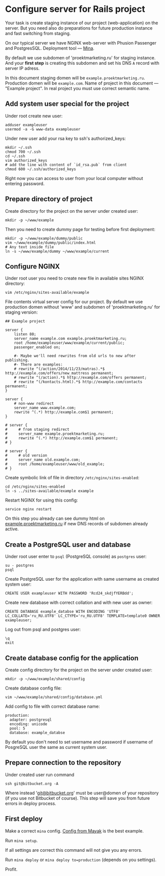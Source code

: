 Configure server for Rails project
==================================

Your task is create staging instance of our project (web-application) on the server.
But you need also do preparations for future production instance and fast switching from staging.

On our typical server we have NGINX web-server with Phusion Passenger and PostgresSQL.
Deployment tool — [Mina](http://nadarei.co/mina).

By default we use subdomen of 'proektmarketing.ru' for staging instance.
And your **first step** is creating this subdomen and set his DNS `A` record with server IP adress.

In this document staging domen will be `example.proektmarketing.ru`.
Production domen will be `example.com`.
Name of project in this document — "Example project".
In real project you must use correct semantic name.


Add system user special for the project
---------------------------------------

Under root create new user:

    adduser exampleuser
    usermod -a -G www-data exampleuser

Under new user add your rsa key to ssh's authorized_keys:

    mkdir ~/.ssh
    chmod 700 ~/.ssh
    cd ~/.ssh
    vim authorized_keys
    # add the line with content of `id_rsa.pub` from client
    chmod 600 ~/.ssh/authorized_keys

Right now you can access to user from your local computer without entering password.


Prepare directory of project
----------------------------

Create directory for the project on the server under created user:

    mkdir -p ~/www/example

Then you need to create dummy page for testing before first deployment:

    mkdir -p ~/www/example/dummy/public
    vim ~/www/example/dummy/public/index.html
    # Any text inside file
    ln -s ~/www/example/dummy ~/www/example/current


Configure NGINX
---------------

Under root user you need to create new file in available sites NGINX directory:

    vim /etc/nginx/sites-available/example

File contents virtual server config for our project.
By default we use production domen without 'www' and subdomen of 'proektmarketing.ru' for staging version:

    ## Example project

    server {
        listen 80;
        server_name example.com example.proektmarketing.ru;
        root /home/exampleuser/www/example/current/public;
        passenger_enabled on;

        #- Maybe we'll need rewrites from old urls to new after publishing.
        #- There are examples:
        # rewrite ^(/action/2014/11/23/matras).*$ http://example.com/offers/new_mattress permanent;
        # rewrite ^(/action).*$ http://example.com/offers permanent;
        # rewrite ^(/kontacts.html).*$ http://example.com/contacts permanent;
    }

    server {
        # non-www redirect
        server_name www.example.com;
        rewrite ^(.*) http://example.com$1 permanent;
    }

    # server {
    #     # from staging redirect
    #     server_name example.proektmarketing.ru;
    #     rewrite ^(.*) http://example.com$1 permanent;
    # }

    # server {
    #     # old version
    #     server_name old.example.com;
    #     root /home/exampleuser/www/old_example;
    # }

Create symbolic link of file in directory `/etc/nginx/sites-enabled`:

    cd /etc/nginx/sites-enabled
    ln -s ../sites-available/example example

Restart NGINX for using this config:

    service nginx restart

On this step you already can see dummy html on
[example.proektmarketing.ru](http://example.proektmarketing.ru)
if new DNS records of subdomen already active.


Create a PostgreSQL user and database
-------------------------------------

Under root user enter to `psql` (PostgreSQL console) as `postgres` user:

    su - postgres
    psql

Create PostgreSQL user for the application with same username as created system user:

    CREATE USER exampleuser WITH PASSWORD 'Rcd24_skdjfYERBdd';

Create new database with correct collation and with new user as owner:

    CREATE DATABASE example_databse WITH ENCODING 'UTF8' LC_COLLATE='ru_RU.UTF8' LC_CTYPE='ru_RU.UTF8' TEMPLATE=template0 OWNER exampleuser;

Log out from psql and postgres user:

    \q
    exit


Create database config for the application
------------------------------------------

Create config directory for the project on the server under created user:

    mkdir -p ~/www/example/shared/config

Create database config file:

    vim ~/www/example/shared/config/database.yml

Add config to file with correct database name:

    production:
      adapter: postgresql
      encoding: unicode
      pool: 5
      database: example_databse

By default you don't need to set username and password if username of PosgreSQL user the same as current system user.


Prepare connection to the repository
------------------------------------

Under created user run command

    ssh git@bitbucket.org -A

Where instead 'git@bitbucket.org' must be user@domen of your repository (if you use not Bitbucket of course).
This step will save you from future errors in deploy process.


First deploy
------------

Make a correct `mina` config.
[Config from Mayak](https://github.com/dymio/mayak/blob/master/config/deploy.rb) is the best example.

Run `mina setup`.

If all settings are correct this command will not give you any errors.

Run `mina deploy` or `mina deploy to=production` (depends on you settings).

Profit.
